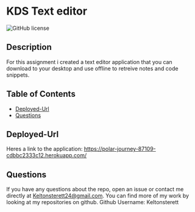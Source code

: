  # KDS Text editor
   ![GitHub license](https://img.shields.io/badge/license-MIT-blue.svg)

  ## Description
  For this assignment i created a text editor application that you can download to your desktop and use offline to retreive notes and code snippets.

  ## Table of Contents
  * [Deployed-Url](#Deployed-Url)
  * [Questions](#Contact-Information)


## Deployed-Url
Heres a link to the application: https://polar-journey-87109-cdbbc2333c12.herokuapp.com/
  ## Questions
  If you have any questions about the repo, open an issue or contact me directly at Keltonsterett24@gmail.com. You can find more of my work by looking at my repositories on github.
   Github Username: Keltonsterett
